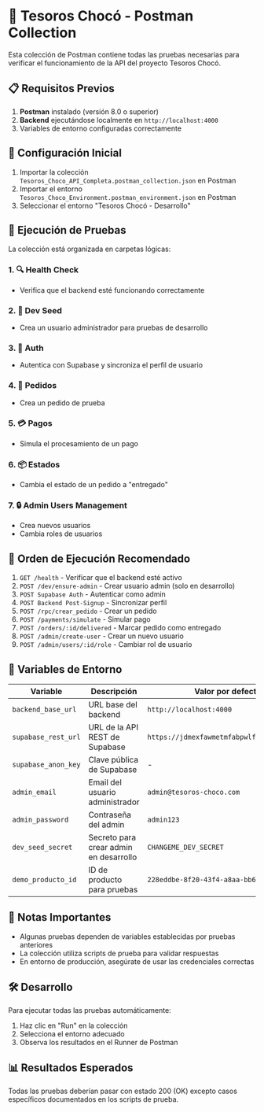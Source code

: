 # 📮 Tesoros Chocó - Postman Collection

Esta colección de Postman contiene todas las pruebas necesarias para verificar el funcionamiento de la API del proyecto Tesoros Chocó.

## 📋 Requisitos Previos

1. **Postman** instalado (versión 8.0 o superior)
2. **Backend** ejecutándose localmente en `http://localhost:4000`
3. Variables de entorno configuradas correctamente

## 🚀 Configuración Inicial

1. Importar la colección `Tesoros_Choco_API_Completa.postman_collection.json` en Postman
2. Importar el entorno `Tesoros_Choco_Environment.postman_environment.json` en Postman
3. Seleccionar el entorno "Tesoros Chocó - Desarrollo"

## 🧪 Ejecución de Pruebas

La colección está organizada en carpetas lógicas:

### 1. 🔍 Health Check
- Verifica que el backend esté funcionando correctamente

### 2. 🌱 Dev Seed
- Crea un usuario administrador para pruebas de desarrollo

### 3. 🔐 Auth
- Autentica con Supabase y sincroniza el perfil de usuario

### 4. 🛒 Pedidos
- Crea un pedido de prueba

### 5. 💳 Pagos
- Simula el procesamiento de un pago

### 6. 📦 Estados
- Cambia el estado de un pedido a "entregado"

### 7. 🔒 Admin Users Management
- Crea nuevos usuarios
- Cambia roles de usuarios

## 🎯 Orden de Ejecución Recomendado

1. `GET /health` - Verificar que el backend esté activo
2. `POST /dev/ensure-admin` - Crear usuario admin (solo en desarrollo)
3. `POST Supabase Auth` - Autenticar como admin
4. `POST Backend Post-Signup` - Sincronizar perfil
5. `POST /rpc/crear_pedido` - Crear un pedido
6. `POST /payments/simulate` - Simular pago
7. `POST /orders/:id/delivered` - Marcar pedido como entregado
8. `POST /admin/create-user` - Crear un nuevo usuario
9. `POST /admin/users/:id/role` - Cambiar rol de usuario

## 🔐 Variables de Entorno

| Variable | Descripción | Valor por defecto |
|----------|-------------|-------------------|
| `backend_base_url` | URL base del backend | `http://localhost:4000` |
| `supabase_rest_url` | URL de la API REST de Supabase | `https://jdmexfawmetmfabpwlfs.supabase.co` |
| `supabase_anon_key` | Clave pública de Supabase | - |
| `admin_email` | Email del usuario administrador | `admin@tesoros-choco.com` |
| `admin_password` | Contraseña del admin | `admin123` |
| `dev_seed_secret` | Secreto para crear admin en desarrollo | `CHANGEME_DEV_SECRET` |
| `demo_producto_id` | ID de producto para pruebas | `228eddbe-8f20-43f4-a8aa-bb699a9f7b9b` |

## 📝 Notas Importantes

- Algunas pruebas dependen de variables establecidas por pruebas anteriores
- La colección utiliza scripts de prueba para validar respuestas
- En entorno de producción, asegúrate de usar las credenciales correctas

## 🛠️ Desarrollo

Para ejecutar todas las pruebas automáticamente:
1. Haz clic en "Run" en la colección
2. Selecciona el entorno adecuado
3. Observa los resultados en el Runner de Postman

## 📊 Resultados Esperados

Todas las pruebas deberían pasar con estado 200 (OK) excepto casos específicos documentados en los scripts de prueba.